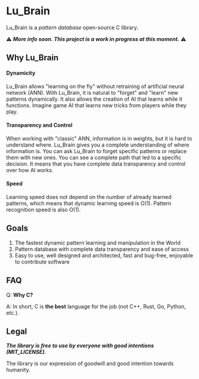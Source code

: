 # Lu_Brain 

Lu_Brain is a _pattern database_ open-source C library.

⚠ ___More info soon. This project is a work in progress at this moment.___ ⚠

## Why Lu_Brain

#### Dynamicity

Lu_Brain allows "learning on the fly" without retraining of artificial neural network (ANN). With Lu_Brain, it is natural to "forget" and "learn" new patterns dynamically. It also allows the creation of AI that learns while it functions. Imagine game AI that learns new tricks from players while they play.

#### Transparency and Control

When working with "classic" ANN, information is in weights, but it is hard to understand where. Lu_Brain gives you a complete understanding of where information is. You can ask Lu_Brain to forget specific patterns or replace them with new ones. You can see a complete path that led to a specific decision. It means that you have complete data transparency and control over how AI works.

#### Speed

Learning speed does not depend on the number of already learned patterns, which means that dynamic learning speed is O(1). 
Pattern recognition speed is also O(1).


## Goals  

1. The fastest dynamic pattern learning and manipulation in the World
2. Pattern database with complete data transparency and ease of access
3. Easy to use, well designed and architected, fast and bug-free, enjoyable to contribute software

## FAQ

Q: **Why C?**

A: In short, C is **the best** language for the job (not C++, Rust, Go, Python, etc.). 

## Legal

___The library is free to use by everyone with good intentions (MIT_LICENSE).___

The library is our expression of goodwill and good intention towards humanity.
